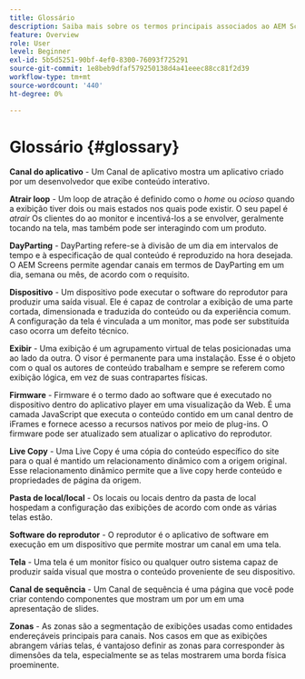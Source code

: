 ```yaml
---
title: Glossário
description: Saiba mais sobre os termos principais associados ao AEM Screens.
feature: Overview
role: User
level: Beginner
exl-id: 5b5d5251-90bf-4ef0-8300-76093f725291
source-git-commit: 1e8beb9dfaf579250138d4a41eeec88cc81f2d39
workflow-type: tm+mt
source-wordcount: '440'
ht-degree: 0%

---
```


# Glossário {#glossary}

**Canal do aplicativo** - Um Canal de aplicativo mostra um aplicativo criado por um desenvolvedor que exibe conteúdo interativo.

**Atrair loop** - Um loop de atração é definido como o *home* ou *ocioso* quando a exibição tiver dois ou mais estados nos quais pode existir. O seu papel é *atrair* Os clientes do ao monitor e incentivá-los a se envolver, geralmente tocando na tela, mas também pode ser interagindo com um produto.

**DayParting** - DayParting refere-se à divisão de um dia em intervalos de tempo e à especificação de qual conteúdo é reproduzido na hora desejada. O AEM Screens permite agendar canais em termos de DayParting em um dia, semana ou mês, de acordo com o requisito.

**Dispositivo** - Um dispositivo pode executar o software do reprodutor para produzir uma saída visual. Ele é capaz de controlar a exibição de uma parte cortada, dimensionada e traduzida do conteúdo ou da experiência comum. A configuração da tela é vinculada a um monitor, mas pode ser substituída caso ocorra um defeito técnico.

**Exibir** - Uma exibição é um agrupamento virtual de telas posicionadas uma ao lado da outra. O visor é permanente para uma instalação. Esse é o objeto com o qual os autores de conteúdo trabalham e sempre se referem como exibição lógica, em vez de suas contrapartes físicas.

**Firmware** - Firmware é o termo dado ao software que é executado no dispositivo dentro do aplicativo player em uma visualização da Web. É uma camada JavaScript que executa o conteúdo contido em um canal dentro de iFrames e fornece acesso a recursos nativos por meio de plug-ins. O firmware pode ser atualizado sem atualizar o aplicativo do reprodutor.

**Live Copy** - Uma Live Copy é uma cópia do conteúdo específico do site para o qual é mantido um relacionamento dinâmico com a origem original. Esse relacionamento dinâmico permite que a live copy herde conteúdo e propriedades de página da origem.

**Pasta de local/local** - Os locais ou locais dentro da pasta de local hospedam a configuração das exibições de acordo com onde as várias telas estão.

**Software do reprodutor** - O reprodutor é o aplicativo de software em execução em um dispositivo que permite mostrar um canal em uma tela.

**Tela** - Uma tela é um monitor físico ou qualquer outro sistema capaz de produzir saída visual que mostra o conteúdo proveniente de seu dispositivo.

**Canal de sequência** - Um Canal de sequência é uma página que você pode criar contendo componentes que mostram um por um em uma apresentação de slides.

**Zonas** - As zonas são a segmentação de exibições usadas como entidades endereçáveis principais para canais. Nos casos em que as exibições abrangem várias telas, é vantajoso definir as zonas para corresponder às dimensões da tela, especialmente se as telas mostrarem uma borda física proeminente.
